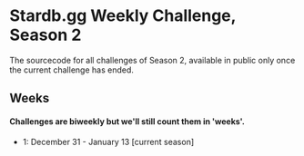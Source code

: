 # Stardb.gg Weekly Challenge, Season 2

The sourcecode for all challenges of Season 2, available in public only once the current challenge has ended.

## Weeks
#### Challenges are biweekly but we'll still count them in 'weeks'.
- 1: December 31 - January 13 [current season]
